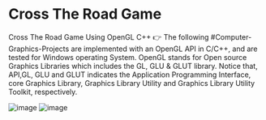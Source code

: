 # Cross The Road Game
 Cross The Road Game Using OpenGL C++
 👉 The following #Computer-Graphics-Projects are implemented with an OpenGL API in C/C++, and are tested for Windows operating System. OpenGL stands for Open source Graphics Libraries which includes the GL, GLU & GLUT library. Notice that, API,GL, GLU and GLUT indicates the Application Programming Interface, core Graphics Library, Graphics Library Utility and Graphics Library Utility Toolkit, respectively.
 
 
![image](https://user-images.githubusercontent.com/77213993/169667406-2058360e-223e-4b13-9b85-3d5099b2266e.png)
![image](https://user-images.githubusercontent.com/77213993/169667408-4e0e1aee-0e00-46b8-ac38-3156fc6e9243.png)
